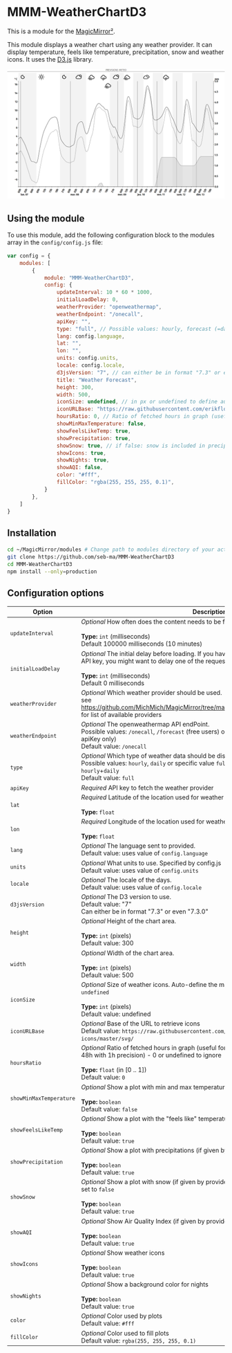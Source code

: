 # MMM-WeatherChartD3

This is a module for the [MagicMirror²](https://github.com/MichMich/MagicMirror/).

This module displays a weather chart using any weather provider. It can display temperature, feels like temperature, precipitation, snow and weather icons.
It uses the [D3.js](https://d3js.org/) library.

![sample](images/sample.png)

## Using the module

To use this module, add the following configuration block to the modules array in the `config/config.js` file:

```js
var config = {
	modules: [
		{
			module: "MMM-WeatherChartD3",
			config: {
				updateInterval: 10 * 60 * 1000,
				initialLoadDelay: 0,
				weatherProvider: "openweathermap",
				weatherEndpoint: "/onecall",
				apiKey: "",
				type: "full", // Possible values: hourly, forecast (=daily) or specific value `full` which is a join of data from hourly+daily
				lang: config.language,
				lat: "",
				lon: "",
				units: config.units,
				locale: config.locale,
				d3jsVersion: "7", // can either be in format "7.3" or even "7.3.0"
				title: "Weather Forecast",
				height: 300,
				width: 500,
				iconSize: undefined, // in px or undefined to define automatically at first call
				iconURLBase: "https://raw.githubusercontent.com/erikflowers/weather-icons/master/svg/",
				hoursRatio: 0, // Ratio of fetched hours in graph (useful for openweathermap onecall that gives 48h with 1h precision) - 0 or undefined to ignore
				showMinMaxTemperature: false,
				showFeelsLikeTemp: true,
				showPrecipitation: true,
				showSnow: true, // if false: snow is included in precipitations
				showIcons: true,
				showNights: true,
				showAQI: false,
				color: "#fff",
				fillColor: "rgba(255, 255, 255, 0.1)",
			}
		},
	]
}
```

## Installation

```sh
cd ~/MagicMirror/modules # Change path to modules directory of your actual MagiMirror² installation
git clone https://github.com/seb-ma/MMM-WeatherChartD3
cd MMM-WeatherChartD3
npm install --only=production
```

## Configuration options

| Option                  | Description
|------------------------ |------------
| `updateInterval`        | *Optional* How often does the content needs to be fetched? (Milliseconds)<br><br>**Type:** `int` (milliseconds)<br>Default 100000 milliseconds (10 minutes)
| `initialLoadDelay`      | *Optional* The initial delay before loading. If you have multiple modules that use the same API key, you might want to delay one of the requests. (Milliseconds)<br><br>**Type:** `int` (milliseconds)<br>Default 0 milliseconds
| `weatherProvider`       | *Optional* Which weather provider should be used.<br>see https://github.com/MichMich/MagicMirror/tree/master/modules/default/weather/providers for list of available providers
| `weatherEndpoint`       | *Optional* The openweathermap API endPoint.<br>Possible values: `/onecall`, `/forecast` (free users) or `/forecast/daily` (paying users or old apiKey only)<br>Default value: `/onecall`
| `type`                  | *Optional* Which type of weather data should be displayed.<br>Possible values: `hourly`, `daily` or specific value `full` which is a join of data from `hourly`+`daily`<br>Default value: `full`
| `apiKey`                | *Required* API key to fetch the weather provider 
| `lat`                   | *Required* Latitude of the location used for weather information.<br><br>**Type:** `float`
| `lon`                   | *Required* Longitude of the location used for weather information.<br><br>**Type:** `float`
| `lang`                  | *Optional* The language sent to provided.<br>Default value: uses value of `config.language`
| `units`                 | *Optional* What units to use. Specified by config.js<br>Default value: uses value of `config.units`
| `locale`                | *Optional* The locale of the days.<br>Default value: uses value of `config.locale`
| `d3jsVersion`           | *Optional* The D3 version to use.<br>Default value: "7"<br>Can either be in format "7.3" or even "7.3.0"
| `height`                | *Optional* Height of the chart area.<br><br>**Type:** `int` (pixels)<br>Default value: 300
| `width`                 | *Optional* Width of the chart area.<br><br>**Type:** `int` (pixels)<br>Default value: 500
| `iconSize`              | *Optional* Size of weather icons. Auto-define the maximum possible size that fits in chart if `undefined`<br><br>**Type:** `int` (pixels)<br>Default value: undefined
| `iconURLBase`           | *Optional* Base of the URL to retrieve icons<br> Default value: `https://raw.githubusercontent.com/erikflowers/weather-icons/master/svg/`
| `hoursRatio`            | *Optional* Ratio of fetched hours in graph (useful for openweathermap onecall that gives 48h with 1h precision) - 0 or undefined to ignore<br><br>**Type:** `float` (in [0 .. 1])<br>Default value: `0`
| `showMinMaxTemperature` | *Optional* Show a plot with min and max temperature for each day (if given by provider)<br><br>**Type:** `boolean`<br>Default value: `false`
| `showFeelsLikeTemp`     | *Optional* Show a plot with the "feels like" temperature (if given by provider)<br><br>**Type:** `boolean`<br>Default value: `true`
| `showPrecipitation`     | *Optional* Show a plot with precipitations (if given by provider).<br><br>**Type:** `boolean`<br>Default value: `true`
| `showSnow`              | *Optional* Show a plot with snow (if given by provider). Include snow in precipitations plot if set to `false`<br><br>**Type:** `boolean`<br>Default value: `true`
| `showAQI`               | *Optional* Show Air Quality Index (if given by provider).<br><br>**Type:** `boolean`<br>Default value: `true`
| `showIcons`             | *Optional* Show weather icons<br><br>**Type:** `boolean`<br>Default value: `true`
| `showNights`            | *Optional* Show a background color for nights<br><br>**Type:** `boolean`<br>Default value: `true`
| `color`                 | *Optional* Color used by plots<br>Default value: `#fff`
| `fillColor`             | *Optional* Color used to fill plots<br>Default value: `rgba(255, 255, 255, 0.1)`
